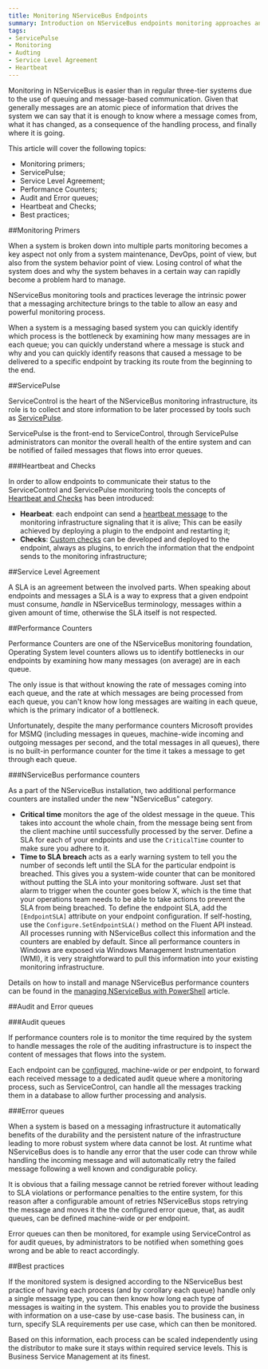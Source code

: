 ```yaml
---
title: Monitoring NServiceBus Endpoints
summary: Introduction on NServiceBus endpoints monitoring approaches and tools
tags:
- ServicePulse
- Monitoring
- Audting
- Service Level Agreement
- Heartbeat
---
```

Monitoring in NServiceBus is easier than in regular three-tier systems due to the use of queuing and message-based communication. Given that generally messages are an atomic piece of information that drives the system we can say that it is enough to know where a message comes from, what it has changed, as a consequence of the handling process, and finally where it is going.

This article will cover the following topics:

* Monitoring primers;
* ServicePulse;
* Service Level Agreement;
* Performance Counters;
* Audit and Error queues;
* Heartbeat and Checks;
* Best practices;

##Monitoring Primers

When a system is broken down into multiple parts monitoring becomes a key aspect not only from a system maintenance, DevOps, point of view, but also from the system behavior point of view. Losing control of what the system does and why the system behaves in a certain way can rapidly become a problem hard to manage.

NServiceBus monitoring tools and practices leverage the intrinsic power that a messaging architecture brings to the table to allow an easy and powerful monitoring process.

When a system is a messaging based system you can quickly identify which process is the bottleneck by examining how many messages are in each queue; you can quickly understand where a message is stuck and why and you can quickly identify reasons that caused a message to be delivered to a specific endpoint by tracking its route from the beginning to the end.

##ServicePulse

ServiceControl is the heart of the NServiceBus monitoring infrastructure, its role is to collect and store information to be later processed by tools such as [ServicePulse](/servicepulse/#introduction).

ServicePulse is the front-end to ServiceControl, through ServicePulse administrators can monitor the overall health of the entire system and can be notified of failed messages that flows into error queues.

###Heartbeat and Checks

In order to allow endpoints to communicate their status to the ServiceControl and ServicePulse monitoring tools the concepts of [Heartbeat and Checks](/ServicePulse/how-to-configure-endpoints-for-monitoring) has been introduced:

* **Hearbeat**: each endpoint can send a [heartbeat message](/servicepulse/intro-endpoints-heartbeats) to the monitoring infrastructure signaling that it is alive; This can be easily achieved by deploying a plugin to the endpoint and restarting it;
* **Checks**: [Custom checks](/servicepulse/intro-endpoints-custom-checks) can be developed and deployed to the endpoint, always as plugins, to enrich the information that the endpoint sends to the monitoring infrastructure;

##Service Level Agreement

A SLA is an agreement between the involved parts. When speaking about endpoints and messages a SLA is a way to express that a given endpoint must consume, *handle* in NServiceBus terminology, messages within a given amount of time, otherwise the SLA itself is not respected.

##Performance Counters

Performance Counters are one of the NServiceBus monitoring foundation, Operating System level counters allows us to identify bottlenecks in our endpoints by examining how many messages (on average) are in each queue.

The only issue is that without knowing the rate of messages coming into each queue, and the rate at which messages are being processed from each queue, you can't know how long messages are waiting in each queue, which is the primary indicator of a bottleneck.

Unfortunately, despite the many performance counters Microsoft provides for MSMQ (including messages in queues, machine-wide incoming and outgoing messages per second, and the total messages in all queues), there is no built-in performance counter for the time it takes a message to get through each queue.

###NServiceBus performance counters

As a part of the NServiceBus installation, two additional performance counters are installed under the new "NServiceBus" category.

* **Critical time** monitors the age of the oldest message in the queue. This takes into account the whole chain, from the message being sent from the client machine until successfully processed by the server. Define a SLA for each of your endpoints and use the `CriticalTime` counter to make sure you adhere to it.
* **Time to SLA breach** acts as a early warning system to tell you the number of seconds left until the SLA for the particular endpoint is breached. This gives you a system-wide counter that can be monitored without putting the SLA into your monitoring software. Just set that alarm to trigger when the counter goes below X, which is the time that your operations team needs to be able to take actions to prevent the SLA from being breached. To define the endpoint SLA, add the `[EndpointSLA]` attribute on your endpoint configuration. If self-hosting, use the `Configure.SetEndpointSLA()` method on the Fluent API instead. All processes running with NServiceBus collect this information and the counters are enabled by default. Since all performance counters in Windows are exposed via Windows Management Instrumentation (WMI), it is very straightforward to pull this information into your existing monitoring infrastructure.

Details on how to install and manage NServiceBus performance counters can be found in the [managing NServiceBus with PowerShell](/nservicebus/managing-nservicebus-using-powershell) article.

##Audit and Error queues

###Audit queues

If performance counters role is to monitor the time required by the system to handle messages the role of the auditing infrastructure is to inspect the content of messages that flows into the system.

Each endpoint can be [configured](/NServiceBus/auditing-with-nservicebus), machine-wide or per endpoint, to forward each received message to a dedicated audit queue where a monitoring process, such as ServiceControl, can handle all the messages tracking them in a database to allow further processing and analysis.

###Error queues

When a system is based on a messaging infrastructure it automatically benefits of the durability and the persistent nature of the infrastructure leading to more robust system where data cannot be lost. At runtime what NServiceBus does is to handle any error that the user code can throw while handling the incoming message and will automatically retry the failed message following a well known and condigurable policy.

It is obvious that a failing message cannot be retried forever without leading to SLA violations or performance penalties to the entire system, for this reason after a configurable amount of retries NServiceBus stops retrying the message and moves it the the configured error queue, that, as audit queues, can be defined machine-wide or per endpoint.

Error queues can then be monitored, for example using ServiceControl as for audit queues, by administrators to be notified when something goes wrong and be able to react accordingly.

##Best practices

If the monitored system is designed according to the NServiceBus best practice of having each process (and by corollary each queue) handle only a single message type, you can then know how long each type of messages is waiting in the system. This enables you to provide the business with information on a use-case by use-case basis. The business can, in turn, specify SLA requirements per use case, which can then be monitored.

Based on this information, each process can be scaled independently using the distributor to make sure it stays within required service levels. This is Business Service Management at its finest.
